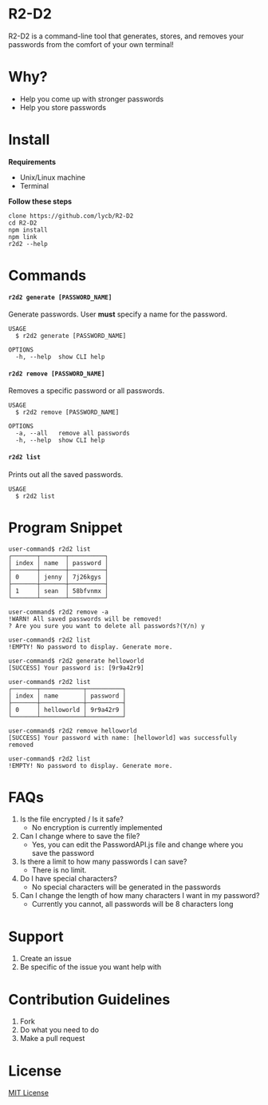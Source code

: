 R2-D2
=====
R2-D2 is a command-line tool that generates, stores, and removes your passwords from the comfort of your own terminal!

# Why?
* Help you come up with stronger passwords
* Help you store passwords 

# Install
**Requirements**
* Unix/Linux machine
* Terminal

**Follow these steps**
```
clone https://github.com/lycb/R2-D2
cd R2-D2
npm install
npm link
r2d2 --help
```

# Commands
<!-- commands -->
#### `r2d2 generate [PASSWORD_NAME]`

Generate passwords. User **must** specify a name for the password. 

```
USAGE
  $ r2d2 generate [PASSWORD_NAME]

OPTIONS
  -h, --help  show CLI help
```

#### `r2d2 remove [PASSWORD_NAME]`

Removes a specific password or all passwords.

```
USAGE
  $ r2d2 remove [PASSWORD_NAME]

OPTIONS
  -a, --all   remove all passwords
  -h, --help  show CLI help
```

#### `r2d2 list`

Prints out all the saved passwords. 

```
USAGE
  $ r2d2 list
```
<!-- commandsstop -->

# Program Snippet
```
user-command$ r2d2 list
┌───────┬───────┬──────────┐
│ index │ name  │ password │
├───────┼───────┼──────────┤
│ 0     │ jenny │ 7j26kgys │
├───────┼───────┼──────────┤
│ 1     │ sean  │ 58bfvnmx │
└───────┴───────┴──────────┘

user-command$ r2d2 remove -a
!WARN! All saved passwords will be removed!
? Are you sure you want to delete all passwords?(Y/n) y

user-command$ r2d2 list
!EMPTY! No password to display. Generate more.

user-command$ r2d2 generate helloworld
[SUCCESS] Your password is: [9r9a42r9]

user-command$ r2d2 list
┌───────┬────────────┬──────────┐
│ index │ name       │ password │
├───────┼────────────┼──────────┤
│ 0     │ helloworld │ 9r9a42r9 │
└───────┴────────────┴──────────┘

user-command$ r2d2 remove helloworld
[SUCCESS] Your password with name: [helloworld] was successfully removed

user-command$ r2d2 list
!EMPTY! No password to display. Generate more.
```

# FAQs
1. Is the file encrypted / Is it safe?
    * No encryption is currently implemented
2. Can I change where to save the file? 
    * Yes, you can edit the PasswordAPI.js file and change where you save the password 
3. Is there a limit to how many passwords I can save?
    * There is no limit.
4. Do I have special characters? 
    * No special characters will be generated in the passwords
5. Can I change the length of how many characters I want in my password? 
    * Currently you cannot, all passwords will be 8 characters long

# Support
1. Create an issue
2. Be specific of the issue you want help with

# Contribution Guidelines
1. Fork
2. Do what you need to do
3. Make a pull request 

# License
<!-- link below -->
[MIT License](https://github.com/lycb/R2-D2/blob/master/LICENSE) 


